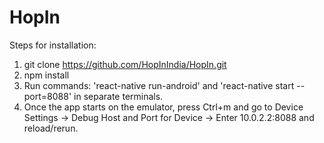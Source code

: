 # HopIn

Steps for installation:

1. git clone https://github.com/HopInIndia/HopIn.git
2. npm install
3. Run commands: 'react-native run-android' and 'react-native start --port=8088' in separate terminals.
4. Once the app starts on the emulator, press Ctrl+m and go to Device Settings -> Debug Host and Port for Device -> Enter 10.0.2.2:8088 and reload/rerun.
